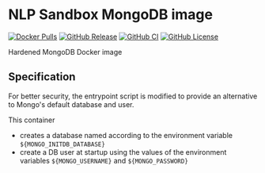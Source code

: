 # NLP Sandbox MongoDB image

[![Docker Pulls](https://img.shields.io/docker/pulls/nlpsandbox/mongo.svg?color=94398d&labelColor=555555&logoColor=ffffff&style=for-the-badge&label=pulls&logo=docker)](https://hub.docker.com/r/nlpsandbox/mongo)
[![GitHub Release](https://img.shields.io/github/release/nlpsandbox/mongo.svg?include_prereleases&color=94398d&labelColor=555555&logoColor=ffffff&style=for-the-badge&logo=github)](https://github.com/nlpsandbox/mongo/releases)
[![GitHub CI](https://img.shields.io/github/workflow/status/nlpsandbox/mongo/ci.svg?color=94398d&labelColor=555555&logoColor=ffffff&style=for-the-badge&logo=github)](https://github.com/nlpsandbox/mongo)
[![GitHub License](https://img.shields.io/github/license/nlpsandbox/mongo.svg?color=94398d&labelColor=555555&logoColor=ffffff&style=for-the-badge&logo=github)](https://github.com/nlpsandbox/mongo)

Hardened MongoDB Docker image

## Specification

For better security, the entrypoint script is modified to provide an alternative
to Mongo's default database and user.

This container

- creates a database named according to the environment variable
  `${MONGO_INITDB_DATABASE}`
- create a DB user at startup using the values of the environment variables
  `${MONGO_USERNAME}` and `${MONGO_PASSWORD}`
